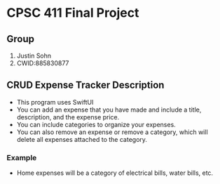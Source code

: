 # CPSC 411 Final Project

## Group

1. Justin Sohn
2. CWID:885830877

## CRUD Expense Tracker Description

- This program uses SwiftUI
- You can add an expense that you have made and include a title, description, and the expense price.
- You can include categories to organize your expenses.
- You can also remove an expense or remove a category, which will delete all expenses attached to the category.
### Example
- Home expenses will be a category of electrical bills, water bills, etc.
